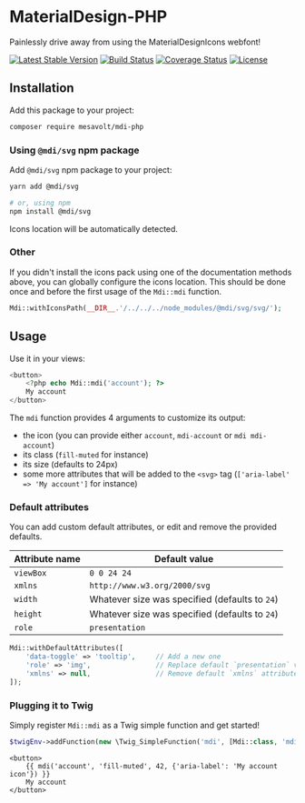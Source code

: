 # MaterialDesign-PHP

Painlessly drive away from using the MaterialDesignIcons webfont!

[![Latest Stable Version](https://poser.pugx.org/mesavolt/mdi-php/v/stable)](https://packagist.org/packages/mesavolt/mdi-php)
[![Build Status](https://travis-ci.org/chteuchteu/MaterialDesignIcons-PHP.svg)](https://travis-ci.org/chteuchteu/MaterialDesignIcons-PHP)
[![Coverage Status](https://coveralls.io/repos/github/chteuchteu/MaterialDesignIcons-PHP/badge.svg)](https://coveralls.io/github/chteuchteu/MaterialDesignIcons-PHP)
[![License](https://poser.pugx.org/mesavolt/mdi-php/license)](https://packagist.org/packages/mesavolt/mdi-php)

## Installation

Add this package to your project:

```bash
composer require mesavolt/mdi-php
```

### Using `@mdi/svg` npm package

Add `@mdi/svg` npm package to your project:

```bash
yarn add @mdi/svg

# or, using npm
npm install @mdi/svg
```

Icons location will be automatically detected.

### Other

If you didn't install the icons pack using one of the documentation methods
above, you can globally configure the icons location. This should be done once and before
the first usage of the `Mdi::mdi` function.

```php
Mdi::withIconsPath(__DIR__.'/../../../node_modules/@mdi/svg/svg/');
```

## Usage

Use it in your views:

```php
<button>
    <?php echo Mdi::mdi('account'); ?>
    My account
</button>
```

The `mdi` function provides 4 arguments to customize its output:

 - the icon (you can provide either `account`, `mdi-account` or `mdi mdi-account`)
 - its class (`fill-muted` for instance)
 - its size (defaults to 24px)
 - some more attributes that will be added to the `<svg>` tag (`['aria-label' => 'My account']` for instance)

### Default attributes

You can add custom default attributes, or edit and remove the provided defaults.

| Attribute name | Default value                                  |
|----------------|------------------------------------------------|
| `viewBox`      | `0 0 24 24`                                    |
| `xmlns`        | `http://www.w3.org/2000/svg`                   |
| `width`        | Whatever size was specified (defaults to `24`) |
| `height`       | Whatever size was specified (defaults to `24`) |
| `role`         | `presentation`                                 |

```php
Mdi::withDefaultAttributes([
    'data-toggle' => 'tooltip',     // Add a new one
    'role' => 'img',                // Replace default `presentation` value with `img`
    'xmlns' => null,                // Remove default `xmlns` attribute
]);
```

### Plugging it to Twig

Simply register `Mdi::mdi` as a Twig simple function and get started!

```php
$twigEnv->addFunction(new \Twig_SimpleFunction('mdi', [Mdi::class, 'mdi'], ['is_safe' => ['html']]));
```

```twig
<button>
    {{ mdi('account', 'fill-muted', 42, {'aria-label': 'My account icon'}) }}
    My account
</button>
```
